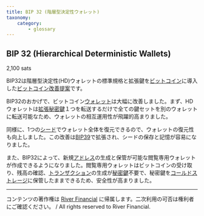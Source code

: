```yaml
---
title: BIP 32 (階層型決定性ウォレット)
taxonomy:
    category:
        - glossary
---
```


## BIP 32 (Hierarchical Deterministic Wallets)
2,100 sats

BIP32は階層型決定性(HD)ウォレットの標準規格と拡張鍵を[ビットコイン](http://lostinbitcoin.jp.testrs.jp/staging/glossary/bitcoin/)に導入した[ビットコイン改善提案](http://lostinbitcoin.jp.testrs.jp/staging/glossary/bip/)です。

BIP32のおかげで、ビットコイン[ウォレット](http://lostinbitcoin.jp.testrs.jp/staging/glossary/wallet/)は大幅に改善しました。まず、HDウォレットは[拡張秘密鍵](http://lostinbitcoin.jp.testrs.jp/staging/glossary/xprv/)１つを転送するだけで全ての鍵セットを別のウォレットに転送可能なため、ウォレットの相互運用性が飛躍的高まりました。

同様に、1つの[シード](http://lostinbitcoin.jp.testrs.jp/staging/glossary/seed/)でウォレット全体を復元できるので、ウォレットの復元性も向上しました。この改善は[BIP39](http://lostinbitcoin.jp.testrs.jp/staging/glossary/bip39/)で拡張され、シードの保存と記憶が容易になりました。

また、BIP32によって、新規[アドレス](http://lostinbitcoin.jp.testrs.jp/staging/glossary/address/)の生成と保管が可能な閲覧専用ウォレットが作成できるようになりました。閲覧専用ウォレットはビットコインの受け取り、残高の確認、[トランザクション](http://lostinbitcoin.jp.testrs.jp/staging/glossary/transaction/)の生成が[秘密鍵](http://lostinbitcoin.jp.testrs.jp/staging/glossary/private_key/)不要で、秘密鍵を[コールドストレージ](http://lostinbitcoin.jp.testrs.jp/staging/glossary/cold_storage/)に保管したままできるため、安全性が高まりました。

---
コンテンツの著作権は [River Financial](https://river.com/) に帰属します。二次利用の可否は権利者にご確認ください。 / All rights reserved to River Financial.
